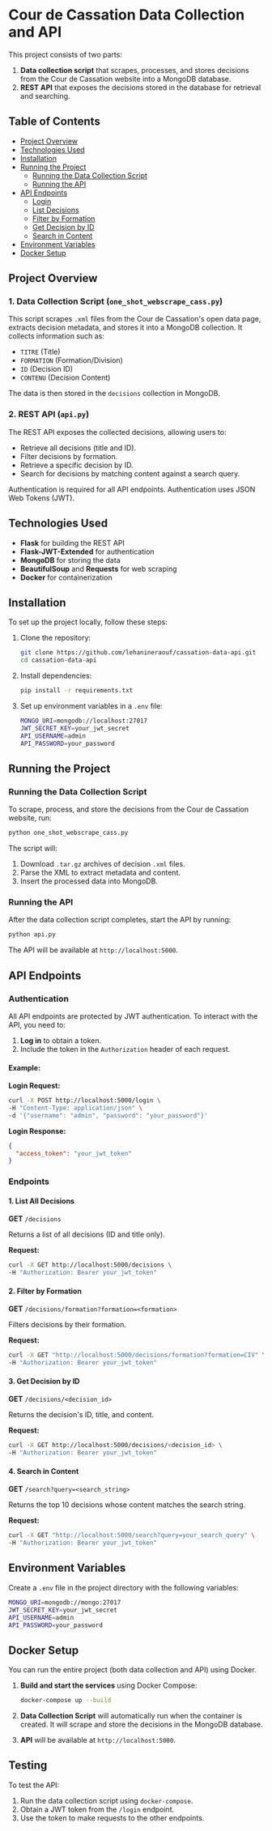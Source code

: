 
# Cour de Cassation Data Collection and API

This project consists of two parts:
1. **Data collection script** that scrapes, processes, and stores decisions from the Cour de Cassation website into a MongoDB database.
2. **REST API** that exposes the decisions stored in the database for retrieval and searching.

## Table of Contents

- [Project Overview](#project-overview)
- [Technologies Used](#technologies-used)
- [Installation](#installation)
- [Running the Project](#running-the-project)
  - [Running the Data Collection Script](#running-the-data-collection-script)
  - [Running the API](#running-the-api)
- [API Endpoints](#api-endpoints)
  - [Login](#login)
  - [List Decisions](#list-decisions)
  - [Filter by Formation](#filter-by-formation)
  - [Get Decision by ID](#get-decision-by-id)
  - [Search in Content](#search-in-content)
- [Environment Variables](#environment-variables)
- [Docker Setup](#docker-setup)

## Project Overview

### 1. Data Collection Script (`one_shot_webscrape_cass.py`)
This script scrapes `.xml` files from the Cour de Cassation's open data page, extracts decision metadata, and stores it into a MongoDB collection. It collects information such as:
- `TITRE` (Title)
- `FORMATION` (Formation/Division)
- `ID` (Decision ID)
- `CONTENU` (Decision Content)

The data is then stored in the `decisions` collection in MongoDB.

### 2. REST API (`api.py`)
The REST API exposes the collected decisions, allowing users to:
- Retrieve all decisions (title and ID).
- Filter decisions by formation.
- Retrieve a specific decision by ID.
- Search for decisions by matching content against a search query.

Authentication is required for all API endpoints. Authentication uses JSON Web Tokens (JWT).

## Technologies Used

- **Flask** for building the REST API
- **Flask-JWT-Extended** for authentication
- **MongoDB** for storing the data
- **BeautifulSoup** and **Requests** for web scraping
- **Docker** for containerization

## Installation

To set up the project locally, follow these steps:

1. Clone the repository:
   ```bash
   git clone https://github.com/lehanineraouf/cassation-data-api.git
   cd cassation-data-api
   ```

2. Install dependencies:
   ```bash
   pip install -r requirements.txt
   ```

3. Set up environment variables in a `.env` file:
   ```bash
   MONGO_URI=mongodb://localhost:27017
   JWT_SECRET_KEY=your_jwt_secret
   API_USERNAME=admin
   API_PASSWORD=your_password
   ```

## Running the Project

### Running the Data Collection Script

To scrape, process, and store the decisions from the Cour de Cassation website, run:

```bash
python one_shot_webscrape_cass.py
```

The script will:
1. Download `.tar.gz` archives of decision `.xml` files.
2. Parse the XML to extract metadata and content.
3. Insert the processed data into MongoDB.

### Running the API

After the data collection script completes, start the API by running:

```bash
python api.py
```

The API will be available at `http://localhost:5000`.

## API Endpoints

### Authentication
All API endpoints are protected by JWT authentication. To interact with the API, you need to:
1. **Log in** to obtain a token.
2. Include the token in the `Authorization` header of each request.

#### Example:
**Login Request:**

```bash
curl -X POST http://localhost:5000/login \
-H "Content-Type: application/json" \
-d '{"username": "admin", "password": "your_password"}'
```

**Login Response:**

```json
{
  "access_token": "your_jwt_token"
}
```

### Endpoints

#### 1. List All Decisions

**GET** `/decisions`

Returns a list of all decisions (ID and title only).

**Request:**

```bash
curl -X GET http://localhost:5000/decisions \
-H "Authorization: Bearer your_jwt_token"
```

#### 2. Filter by Formation

**GET** `/decisions/formation?formation=<formation>`

Filters decisions by their formation.

**Request:**

```bash
curl -X GET "http://localhost:5000/decisions/formation?formation=CIV" \
-H "Authorization: Bearer your_jwt_token"
```

#### 3. Get Decision by ID

**GET** `/decisions/<decision_id>`

Returns the decision's ID, title, and content.

**Request:**

```bash
curl -X GET http://localhost:5000/decisions/<decision_id> \
-H "Authorization: Bearer your_jwt_token"
```

#### 4. Search in Content

**GET** `/search?query=<search_string>`

Returns the top 10 decisions whose content matches the search string.

**Request:**

```bash
curl -X GET "http://localhost:5000/search?query=your_search_query" \
-H "Authorization: Bearer your_jwt_token"
```

## Environment Variables

Create a `.env` file in the project directory with the following variables:

```bash
MONGO_URI=mongodb://mongo:27017
JWT_SECRET_KEY=your_jwt_secret
API_USERNAME=admin
API_PASSWORD=your_password
```

## Docker Setup

You can run the entire project (both data collection and API) using Docker.

1. **Build and start the services** using Docker Compose:
   ```bash
   docker-compose up --build
   ```

2. **Data Collection Script** will automatically run when the container is created. It will scrape and store the decisions in the MongoDB database.

3. **API** will be available at `http://localhost:5000`.

## Testing

To test the API:
1. Run the data collection script using `docker-compose`.
2. Obtain a JWT token from the `/login` endpoint.
3. Use the token to make requests to the other endpoints.
